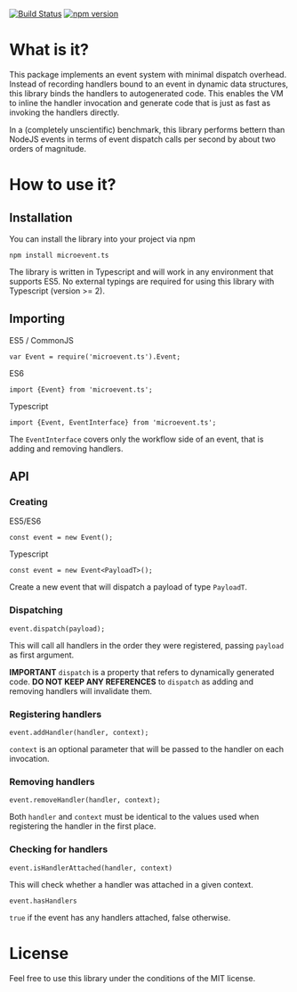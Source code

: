 [![Build Status](https://travis-ci.org/DirtyHairy/microevent.svg?branch=master)](https://travis-ci.org/DirtyHairy/microevent)
[![npm version](https://badge.fury.io/js/microevent.ts.svg)](https://badge.fury.io/js/microevent.ts)

# What is it?

This package implements an event system with minimal dispatch overhead. Instead
of recording handlers bound to an event in dynamic data structures, this library
binds the handlers to autogenerated code. This enables the VM to inline the
handler invocation and generate code that is just as fast as invoking the handlers
directly.

In a (completely unscientific) benchmark, this library performs bettern than
NodeJS events in terms of event dispatch calls per second by about two orders
of magnitude.

# How to use it?

## Installation

You can install the library into your project via npm

    npm install microevent.ts

The library is written in Typescript and will work in any environment that
supports ES5. No external typings are required for using this library with
Typescript (version >= 2).

## Importing

ES5 / CommonJS

    var Event = require('microevent.ts').Event;

ES6

    import {Event} from 'microevent.ts';

Typescript

    import {Event, EventInterface} from 'microevent.ts';

The `EventInterface` covers only the workflow side of an event, that is adding
and removing handlers.

##  API

### Creating

ES5/ES6

    const event = new Event();

Typescript

    const event = new Event<PayloadT>();

Create a new event that will dispatch a payload of type `PayloadT`.

### Dispatching

    event.dispatch(payload);

This will call all handlers in the order they were registered, passing `payload`
as first argument.

**IMPORTANT** `dispatch` is a property that refers to dynamically generated code. 
**DO NOT KEEP ANY REFERENCES** to `dispatch` as adding and removing handlers
will invalidate them.

### Registering handlers

    event.addHandler(handler, context);

`context` is an optional parameter that will be passed to the handler on
each invocation.

### Removing handlers

    event.removeHandler(handler, context);

Both `handler` and `context` must be identical to the values used when registering
the handler in the first place.

### Checking for handlers

    event.isHandlerAttached(handler, context)

This will check whether a handler was attached in a given context.

    event.hasHandlers

`true` if the event has any handlers attached, false otherwise.

# License

Feel free to use this library under the conditions of the MIT license.
